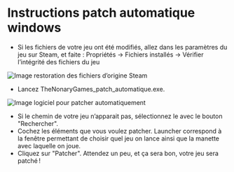 # Instructions patch automatique windows

- Si les fichiers de votre jeu ont été modifiés, allez dans les paramètres du jeu sur Steam, et faite :
Propriétés → Fichiers installés → Vérifier l’intégrité des fichiers du jeu

![Image restoration des fichiers d’origine Steam](/assets/jeu/999/installation/jeufr/steam_restoration_fichiers.webp)


- Lancez TheNonaryGames_patch_automatique.exe.

![Image logiciel pour patcher automatiquement](/assets/jeu/999/jeufr/installation/logiciel_patch_auto.webp)

- Si le chemin de votre jeu n’apparait pas, sélectionnez le avec le bouton "Rechercher".
- Cochez les éléments que vous voulez patcher. Launcher correspond à la fenêtre permettant de choisir quel jeu on lance ainsi que la manette avec laquelle on joue.
- Cliquez sur "Patcher". Attendez un peu, et ça sera bon, votre jeu sera patché !
